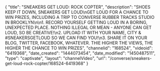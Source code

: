 {
    "title": "SNEAKERS GET LOUD: ROCK COPTER",
    "description": "SHOES KEEP IT DOWN, SNEAKERS GET LOUD\nGET LOUD FOR A CHANCE TO WIN PRIZES, INCLUDING A TRIP TO CONVERSE RUBBER TRACKS STUDIO IN BROOKLYN\n\n1. RECORD YOURSELF GETTING LOUD IN A BORING, UNEXPECTED PLACE. NOTHING ILLEGAL OR MEAN - ANYONE CAN GET LOUD, SO BE CREATIVE!\n2. UPLOAD IT WITH YOUR NAME, CITY & #SNEAKERSGETLOUD SO WE CAN FIND YOU!\n3. SHARE IT ON YOUR BLOG, TWITTER, FACEBOOK, WHATEVER. THIE HIGHER THE VIEWS, THE HIGHER THE CHANCE TO WIN PRIZES",
    "channelid": "168524",
    "videoid": "6419368",
    "date_created": "1444073454",
    "date_modified": "1450487511",
    "type": "captivate",
    "layout": "channelVideo",
    "url": "\/converse\/sneakers-get-loud-rock-copter\/168524-6419368"
}
